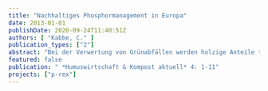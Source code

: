 ```yaml
---
title: "Nachhaltiges Phosphormanagement in Europa"
date: 2013-01-01
publishDate: 2020-09-24T11:40:51Z
authors: [ "Kabbe, C." ]
publication_types: ["2"]
abstract: "Bei der Verwertung von Grünabfällen werden holzige Anteile teilweise separiert und als Brennstoff abgegeben. Die bei der thermischen Nutzung von diesen und anderen biogenen Brennstoffen anfallende Holzasche wird u.a. Betreibern von Kompostierungsanlagen zur Zumischung bei der Kompostierung angeboten. Da Holzaschen unterschiedliche Verwertungs- und Entsorgungswege gehen können, wird empfohlen, nur qualitätsgesicherte Holzasche anzunehmen."
featured: false
publication: " *Humuswirtschaft & Kompost aktuell* 4: 1-11"
projects: ["p-rex"]
---
```


